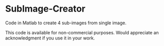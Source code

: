 # SubImage-Creator
Code in Matlab to create 4 sub-images from single image.

This code is available for non-commercial purposes. Would appreciate an acknowledgment if you use it in your work.
